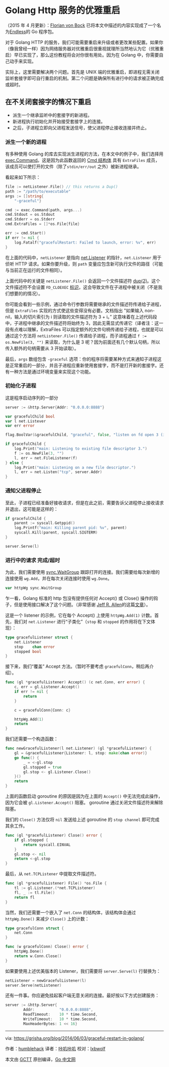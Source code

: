 # Golang Http 服务的优雅重启

（2015 年 4 月更新）：[Florian von Bock](https://github.com/fvbock) 已将本文中描述的内容实现成了一个名为[Endless](https://github.com/fvbock/endless)的 Go 程序包。

对于 Golang HTTP 的服务，我们可能需要重启来升级或者更改某些配置。如果你（像我曾经一样）因为网络服务器对优雅重启很重视就理所当然地认为它（优雅重启）早已实现了，那么这份教程将会对你很有用处。因为在 Golang 中，你需要自己动手来实现。

实际上，这里需要解决两个问题。首先是 UNIX 端的优雅重启，即进程无需关闭监听套接字即可自行重启的机制。第二个问题是确保所有进行中的请求被正确完成或超时。

## 在不关闭套接字的情况下重启
- 派生一个继承监听中的套接字的新进程。
- 新进程执行初始化并开始接受套接字上的连接。
- 之后，子进程立即向父进程发送信号，使父进程停止接收连接并终止。

### 派生一个新的进程
有多种使用 Golang 的库去实现派生进程的方法，在本文中的例子中，我们选择用 [exec.Command](https://golang.org/pkg/os/exec/#Command)。这是因为此函数返回的 [Cmd 结构体](https://golang.org/pkg/os/exec/#Cmd) 具有 `ExtraFiles` 成员，该成员可以使打开的文件（除了`stdin/err/out` 之外）被新进程继承。

看起来如下所示：

```go
file := netListener.File() // this returns a Dup()
path := "/path/to/executable"
args := []string{
    "-graceful"}

cmd := exec.Command(path, args...)
cmd.Stdout = os.Stdout
cmd.Stderr = os.Stderr
cmd.ExtraFiles = []*os.File{file}

err := cmd.Start()
if err != nil {
    log.Fatalf("gracefulRestart: Failed to launch, error: %v", err)
}
```

在上面的代码中，`netListener` 是指向 [net.Listener](https://golang.org/pkg/net/#Listener) 的指针，`net.Listener` 用于侦听 HTTP 请求。如果你要升级，则 `path` 变量应包含新可执行文件的路径（可能与当前正在运行的文件相同）。

上面代码中的关键是 `netListener.File()` 会返回一个文件描述符 [dup(2)](https://pubs.opengroup.org/onlinepubs/009695399/functions/dup.html)。这个文件描述符不会设置 `FD_CLOEXEC` [标识](https://pubs.opengroup.org/onlinepubs/009695399/functions/fcntl.html)，这会导致文件在子进程中被关闭（不是我们想要的的情况）。

你可能会看到一些示例，通过命令行参数将需要继承的文件描述符传递给子进程，但是 `ExtraFiles` 实现的方式使这些变得没有必要。文档指出 "如果输入 non-nil，输入的切片索引为 i 则读取的文件描述符为 3 + i。” 这意味着在上述代码段中，子进程中继承的文件描述符将始终为 3，因此无需显式传递它（译者注：这一段有点难以理解，ExtraFiles 可以指定额外的文件句柄传递给子进程，也就是可以通过这个方法将 `netListener.File()` 传递给子进程，而子进程通过 `f := os.NewFile(3, "")` 来读取，为什么是 3 呢？因为前面还有几个默认句柄，所以传入额外的句柄需要从 3 开始读取）。

最后，`args` 数组包含 `-graceful` 选项：你的程序将需要某种方式来通知子进程这是正常重启的一部分，并且子进程应重新使用套接字，而不是打开新的套接字。还有一种方法是通过环境变量来实现这个功能。

### 初始化子进程
这是程序启动序列的一部分

```go
server := &http.Server{Addr: "0.0.0.0:8888"}

var gracefulChild bool
var l net.Listever
var err error

flag.BoolVar(&gracefulChild, "graceful", false, "listen on fd open 3 (internal use only)")

if gracefulChild {
    log.Print("main: Listening to existing file descriptor 3.")
    f := os.NewFile(3, "")
    l, err = net.FileListener(f)
} else {
    log.Print("main: Listening on a new file descriptor.")
    l, err = net.Listen("tcp", server.Addr)
}
```

### 通知父进程停止
至此，子进程已经准备好接收请求，但是在此之前，需要告诉父进程停止接收请求并退出，这可能是这样的：

```go
if gracefulChild {
    parent := syscall.Getppid()
    log.Printf("main: Killing parent pid: %v", parent)
    syscall.Kill(parent, syscall.SIGTERM)
}

server.Serve(l)
```

### 进行中的请求 完成/超时
为此，我们需要使用 [sync.WaitGroup](https://golang.org/pkg/sync/#WaitGroup) 跟踪打开的连接。我们需要给每次新增的连接使用 `wg.Add`，并在每次关闭连接时使用 `wg.Done`。

```go
var httpWg sync.WaitGroup
```

乍一看，Golang 标准的 http 包没有提供任何对 Accept() 或 Close() 操作的钩子，但是使用接口解决了这个问题。（非常感谢 [Jeff R. Allen](http://nella.org/jra/)的这篇[文章](http://blog.nella.org/zero-downtime-upgrades-of-tcp-servers-in-go/)）。

这是一个 listener 的示例，它在每个 Accept() 上使用 `httpWg.Add(1)` 计数。首先，我们对 `net.Listener` 进行“子类化”（`stop` 和 `stopped` 的作用将在下文体现）：

```go
type gracefulListener struct {
    net.Listener
    stop    chan error
    stopped bool
}
```

接下来，我们“覆盖” Accept 方法。（暂时不要考虑 `gracefulConn`，稍后再介绍）。

```go
func (gl *gracefulListener) Accept() (c net.Conn, err error) {
    c, err = gl.Listener.Accept()
    if err != nil {
        return
    }

    c = gracefulConn{Conn: c}

    httpWg.Add(1)
    return
}
```

我们还需要一个构造函数：

```go
func newGracefulListener(l net.Listener) (gl *gracefulListener) {
    gl = &gracefulListener{Listener: l, stop: make(chan error)}
    go func() {
        _ = <-gl.stop
        gl.stopped = true
        gl.stop <- gl.Listener.Close()
    }()
    return
}
```

上面的函数启动 goroutine 的原因是因为在上面的 `Accept()` 中无法完成此操作，因为它会被 `gl.Listener.Accept()` 阻塞。 goroutine 通过关闭文件描述符来解除阻塞。

我们的 `Close()` 方法仅将 `nil` 发送给上述 goroutine 的 `stop channel` 即可完成其余工作。

```go
func (gl *gracefulListener) Close() error {
    if gl.stopped {
        return syscall.EINVAL
    }
    gl.stop <- nil
    return <-gl.stop
}
```

最后，从 `net.TCPListener` 中提取文件描述符。

```go
func (gl *gracefulListener) File() *os.File {
    tl := gl.Listener.(*net.TCPListener)
    fl, _ := tl.File()
    return fl
}
```

当然，我们还需要一个嵌入了 `net.Conn` 的结构体，该结构体会通过 `httpWg.Done()` 来减少 `Close()` 上的计数：

```go
type gracefulConn struct {
    net.Conn
}

func (w gracefulConn) Close() error {
    httpWg.Done()
    return w.Conn.Close()
}
```

如果要使用上述优美版本的 Listener，我们需要将 `server.Serve(l)` 行替换为：

```go
netListener = newGracefulListener(l)
server.Serve(netListener)
```

还有一件事。你应避免挂起客户端无意关闭的连接。最好按以下方式创建服务：

```go
server := &http.Server{
        Addr:           "0.0.0.0:8888",
        ReadTimeout:    10 * time.Second,
        WriteTimeout:   10 * time.Second,
        MaxHeaderBytes: 1 << 16}
```

----------------

via: https://grisha.org/blog/2014/06/03/graceful-restart-in-golang/

作者：[humblehack](https://twitter.com/humblehack)
译者：[咔叽咔叽](https://github.com/watermelo)
校对：[lxbwolf](https://github.com/lxbwolf)

本文由 [GCTT](https://github.com/studygolang/GCTT) 原创编译，[Go 中文网](https://studygolang.com)